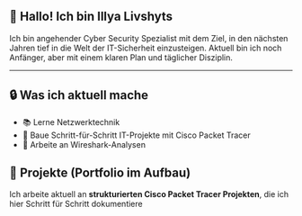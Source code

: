 ## 👋 Hallo! Ich bin Illya Livshyts

Ich bin angehender Cyber Security Spezialist mit dem Ziel, in den nächsten Jahren tief in die Welt der IT-Sicherheit einzusteigen. Aktuell bin ich noch Anfänger, aber mit einem klaren Plan und täglicher Disziplin.


---

## 🔒 Was ich aktuell mache

- 📚 Lerne Netzwerktechnik
- 🧪 Baue Schritt-für-Schritt IT-Projekte mit Cisco Packet Tracer
- 🧠 Arbeite an Wireshark-Analysen 



## 📁 Projekte (Portfolio im Aufbau)

Ich arbeite aktuell an **strukturierten Cisco Packet Tracer Projekten**, die ich hier Schritt für Schritt dokumentiere
